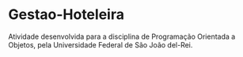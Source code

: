 # Gestao-Hoteleira

Atividade desenvolvida para a disciplina de Programação Orientada a Objetos, pela Universidade Federal de São João del-Rei.
